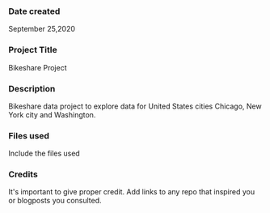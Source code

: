 ### Date created
September 25,2020

### Project Title
Bikeshare Project

### Description
Bikeshare data project to explore data for United States cities Chicago, New York city and Washington. 

### Files used
Include the files used

### Credits
It's important to give proper credit. Add links to any repo that inspired you or blogposts you consulted.
